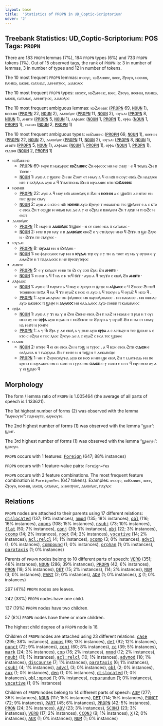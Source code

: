 ```yaml
---
layout: base
title:  'Statistics of PROPN in UD_Coptic-Scriptorium'
udver: '2'
---
```


## Treebank Statistics: UD_Coptic-Scriptorium: POS Tags: `PROPN`

There are 183 `PROPN` lemmas (7%), 184 `PROPN` types (6%) and 733 `PROPN` tokens (1%).
Out of 15 observed tags, the rank of `PROPN` is: 3 in number of lemmas, 3 in number of types and 12 in number of tokens.

The 10 most frequent `PROPN` lemmas: ⲓⲏⲥⲟⲩⲥ, ⲓⲱϩⲁⲛⲛⲏⲥ, ⲃⲟⲉⲥ, ϩⲣⲟⲩⲑ, ⲛⲟⲉⲙⲓⲛ, ⲡⲁⲙⲃⲱ, ⲓⲁⲕⲱⲃ, ⲥⲁⲧⲁⲛⲁⲥ, ⲇⲏⲙⲏⲧⲣⲓⲟⲥ, ⲇⲓⲁⲃⲟⲗⲟⲥ

The 10 most frequent `PROPN` types:  ⲓⲏⲥⲟⲩⲥ, ⲓⲱϩⲁⲛⲛⲏⲥ, ⲃⲟⲉⲥ, ϩⲣⲟⲩⲑ, ⲛⲟⲉⲙⲓⲛ, ⲡⲁⲙⲃⲱ, ⲓⲁⲕⲱⲃ, ⲥⲁⲧⲁⲛⲁⲥ, ⲇⲏⲙⲏⲧⲣⲓⲟⲥ, ⲇⲓⲁⲃⲟⲗⲟⲥ

The 10 most frequent ambiguous lemmas: ⲓⲱϩⲁⲛⲛⲏⲥ (<tt><a href="cop_scriptorium-pos-PROPN.html">PROPN</a></tt> 69, <tt><a href="cop_scriptorium-pos-NOUN.html">NOUN</a></tt> 1), ⲛⲟⲉⲙⲓⲛ (<tt><a href="cop_scriptorium-pos-PROPN.html">PROPN</a></tt> 22, <tt><a href="cop_scriptorium-pos-NOUN.html">NOUN</a></tt> 2), ⲇⲓⲁⲃⲟⲗⲟⲥ (<tt><a href="cop_scriptorium-pos-PROPN.html">PROPN</a></tt> 11, <tt><a href="cop_scriptorium-pos-NOUN.html">NOUN</a></tt> 2), ⲓⲟⲩⲇⲁⲓ (<tt><a href="cop_scriptorium-pos-PROPN.html">PROPN</a></tt> 8, <tt><a href="cop_scriptorium-pos-NOUN.html">NOUN</a></tt> 1), ⲁⲙⲛⲧⲉ (<tt><a href="cop_scriptorium-pos-PROPN.html">PROPN</a></tt> 5, <tt><a href="cop_scriptorium-pos-NOUN.html">NOUN</a></tt> 1), ⲁⲗⲫⲁⲓⲟⲥ (<tt><a href="cop_scriptorium-pos-NOUN.html">NOUN</a></tt> 1, <tt><a href="cop_scriptorium-pos-PROPN.html">PROPN</a></tt> 1), ⲟⲣⲫⲁ (<tt><a href="cop_scriptorium-pos-NOUN.html">NOUN</a></tt> 1, <tt><a href="cop_scriptorium-pos-PROPN.html">PROPN</a></tt> 1), ⲥⲓⲇⲱⲛ (<tt><a href="cop_scriptorium-pos-NOUN.html">NOUN</a></tt> 2, <tt><a href="cop_scriptorium-pos-PROPN.html">PROPN</a></tt> 1)

The 10 most frequent ambiguous types:  ⲓⲱϩⲁⲛⲛⲏⲥ (<tt><a href="cop_scriptorium-pos-PROPN.html">PROPN</a></tt> 69, <tt><a href="cop_scriptorium-pos-NOUN.html">NOUN</a></tt> 1), ⲛⲟⲉⲙⲓⲛ (<tt><a href="cop_scriptorium-pos-PROPN.html">PROPN</a></tt> 22, <tt><a href="cop_scriptorium-pos-NOUN.html">NOUN</a></tt> 2), ⲇⲓⲁⲃⲟⲗⲟⲥ (<tt><a href="cop_scriptorium-pos-PROPN.html">PROPN</a></tt> 11, <tt><a href="cop_scriptorium-pos-NOUN.html">NOUN</a></tt> 2), ⲓⲟⲩⲇⲁⲓ (<tt><a href="cop_scriptorium-pos-PROPN.html">PROPN</a></tt> 8, <tt><a href="cop_scriptorium-pos-NOUN.html">NOUN</a></tt> 1), ⲁⲙⲛⲧⲉ (<tt><a href="cop_scriptorium-pos-PROPN.html">PROPN</a></tt> 5, <tt><a href="cop_scriptorium-pos-NOUN.html">NOUN</a></tt> 1), ⲁⲗⲫⲁⲓⲟⲥ (<tt><a href="cop_scriptorium-pos-NOUN.html">NOUN</a></tt> 1, <tt><a href="cop_scriptorium-pos-PROPN.html">PROPN</a></tt> 1), ⲟⲣⲫⲁ (<tt><a href="cop_scriptorium-pos-NOUN.html">NOUN</a></tt> 1, <tt><a href="cop_scriptorium-pos-PROPN.html">PROPN</a></tt> 1), ⲥⲓⲇⲱⲛ (<tt><a href="cop_scriptorium-pos-NOUN.html">NOUN</a></tt> 2, <tt><a href="cop_scriptorium-pos-PROPN.html">PROPN</a></tt> 1)


* ⲓⲱϩⲁⲛⲛⲏⲥ
  * <tt><a href="cop_scriptorium-pos-PROPN.html">PROPN</a></tt> 69: ⲛⲉⲣⲉ ⲡ ⲙⲁⲕⲁⲣⲓⲟⲥ <b>ⲓⲱϩⲁⲛⲛⲏⲥ</b> ϩⲛ ⲉⲫⲉⲥⲟⲥ ⲙⲛ ⲛⲉ ⲥⲛⲏⲩ · ⲉ ϥ ⲧⲉⲗⲏⲗ ϩⲙ ⲡ ϫⲟⲉⲓⲥ ·
  * <tt><a href="cop_scriptorium-pos-NOUN.html">NOUN</a></tt> 1: ⲁⲩⲱ ⲁ ⲥ ϣⲱⲡⲉ ϩⲛ ⲛⲉ ϩⲟⲟⲩ ⲉⲧ ⲙⲙⲁⲩ ⲁ ϥ ⲉⲓ ⲛϭⲓ ⲓⲏⲥⲟⲩⲥ ⲉⲃⲟⲗ ϩⲛ ⲛⲁⲍⲁⲣⲉⲑ ⲛⲧⲉ ⲧ ⲅⲁⲗⲓⲗⲁⲓⲁ ⲁⲩⲱ ⲁ ϥ ϫⲓⲃⲁⲡⲧⲓⲥⲙⲁ ϩⲙ ⲡ ⲓⲟⲣⲇⲁⲛⲏⲥ ⲛⲧⲛ <b>ⲓⲱϩⲁⲛⲛⲏⲥ</b>
* ⲛⲟⲉⲙⲓⲛ
  * <tt><a href="cop_scriptorium-pos-PROPN.html">PROPN</a></tt> 22: ⲁⲩⲱ ⲁ ϥ ⲙⲟⲩ ⲛϭⲓ ⲁⲃⲓⲙⲉⲗⲉⲭ ⲡ ϩⲁⲓ ⲛ <b>ⲛⲟⲉⲙⲓⲛ</b> ⲁ ⲥ ϣⲱϫⲡ ⲇⲉ ⲛⲧⲟⲥ ⲙⲛ ⲡⲉⲥ ϣⲏⲣⲉ ⲥⲛⲁⲩ
  * <tt><a href="cop_scriptorium-pos-NOUN.html">NOUN</a></tt> 2: ⲁⲩⲱ ⲁ ⲥ ⲕⲧⲟ ⲥ ⲛϭⲓ <b>ⲛⲟⲉⲙⲓⲛ</b> ⲁⲩⲱ ϩⲣⲟⲩⲑ ⲧ ⲙⲱⲁⲃⲓⲧⲏⲥ ⲧⲉⲥ ϣⲉⲗⲉⲉⲧ ⲉ ⲁ ⲥ ⲕⲧⲟ ⲥ ⲉⲃⲟⲗ ϩⲛ ⲧ ⲥⲱϣⲉ ⲙ ⲙⲱⲁⲃ ⲛⲁⲓ ⲇⲉ ⲁ ⲩ ⲉⲓ ⲉϩⲣⲁⲓ ⲉ ⲃⲏⲑⲗⲉⲉⲙ ϩⲛ ⲧ ⲁⲣⲭⲏ ⲙ ⲡ ⲱϩⲥ ⲛ ⲉⲓⲱⲧ
* ⲇⲓⲁⲃⲟⲗⲟⲥ
  * <tt><a href="cop_scriptorium-pos-PROPN.html">PROPN</a></tt> 11: ⲙⲁⲣⲉ ⲡ <b>ⲇⲓⲁⲃⲟⲗⲟⲥ</b> ϫⲓϣⲓⲡⲉ · ⲛ ⲥⲉ ⲥⲱⲃⲉ ⲛⲥⲁ ⲡ ⲥⲁⲧⲁⲛⲁⲥ ·
  * <tt><a href="cop_scriptorium-pos-NOUN.html">NOUN</a></tt> 2: ⲙⲡⲉ ⲡ ⲣⲏ ⲛⲁⲩ ⲉ ⲡ <b>ⲇⲓⲁⲃⲟⲗⲟⲥ</b> ⲉⲛⲉϩ ⲉ ⲩ ⲥⲧⲏⲗⲓⲟⲩⲉ ⲙⲙⲟ ϥ ϩⲓϫⲙ ⲡ ϣⲉ ϩⲁⲣⲟ ⲛ · ϩⲓϫⲙ ⲡⲉ ⲥⲧⲁⲩⲣⲟⲥ ·
* ⲓⲟⲩⲇⲁⲓ
  * <tt><a href="cop_scriptorium-pos-PROPN.html">PROPN</a></tt> 8: <b>ⲓⲟⲩⲇⲁⲓ</b> ⲙⲛ ⲛ ϩⲉⲗⲗⲏⲛ ·
  * <tt><a href="cop_scriptorium-pos-NOUN.html">NOUN</a></tt> 1: ⲛⲉ ⲫⲁⲣⲓⲥⲥⲁⲓⲟⲥ ⲅⲁⲣ ⲙⲛ ⲛ <b>ⲓⲟⲩⲇⲁⲓ</b> ⲧⲏⲣ ⲟⲩ ⲉ ⲩ ⲧⲙ ⲓⲁ ⲧⲟⲟⲧ ⲟⲩ ⲙⲁ ⲩ ⲟⲩⲱⲙ ⲉ ⲩ ⲁⲙⲁϩⲧⲉ ⲛ ⲧ ⲡⲁⲣⲁⲇⲟⲥⲓⲥ ⲛ ⲛⲉ ⲡⲣⲉⲥⲃⲩⲧⲉⲣⲟⲥ
* ⲁⲙⲛⲧⲉ
  * <tt><a href="cop_scriptorium-pos-PROPN.html">PROPN</a></tt> 5: ⲉ ⲩ ⲕⲟⲗⲁⲍⲉ ⲙⲙⲱ ⲧⲛ ϩⲓ ⲟⲩ ⲥⲟⲡ ϩⲣⲁⲓ ϩⲛ <b>ⲁⲙⲛⲧⲉ</b> ·
  * <tt><a href="cop_scriptorium-pos-NOUN.html">NOUN</a></tt> 1: ⲡ ⲉⲛⲧ ⲁ ϥ ϯ ⲛⲁ ⲥ ⲛ ⲧⲉϥ ϭⲓϫ · ⲁⲩⲱ ⲁ ϥ ⲧⲟⲩϫⲟ ⲥ ⲉⲃⲟⲗ ϩⲛ <b>ⲁⲙⲛⲧⲉ</b> ·
* ⲁⲗⲫⲁⲓⲟⲥ
  * <tt><a href="cop_scriptorium-pos-NOUN.html">NOUN</a></tt> 1: ⲁⲩⲱ ⲉ ϥ ⲡⲁⲣⲁⲅⲉ ⲁ ϥ ⲛⲁⲩ ⲉ ⲗⲉⲟⲩⲉⲓ ⲡ ϣⲏⲣⲉ ⲛ <b>ⲁⲗⲫⲁⲓⲟⲥ</b> ⲉ ϥ ϩⲙⲟⲟⲥ ϩⲓ ⲡⲉϥ ⲧⲉⲗⲱⲛⲓⲟⲛ ⲡⲉϫⲁ ϥ ⲛⲁ ϥ ϫⲉ ⲟⲩⲁϩ ⲕ ⲛⲥⲱ ⲉⲓ ⲁⲩⲱ ⲁ ϥ ⲧⲱⲟⲩⲛ ⲁ ϥ ⲟⲩⲁϩ ϥ ⲛⲥⲱ ϥ .
  * <tt><a href="cop_scriptorium-pos-PROPN.html">PROPN</a></tt> 1: ⲁⲩⲱ ⲁⲛⲇⲣⲉⲁⲥ ⲙⲛ ⲫⲓⲗⲓⲡⲡⲟⲥ ⲙⲛ ⲃⲁⲣⲑⲟⲗⲟⲙⲁⲓⲟⲥ . ⲙⲛ ⲙⲁⲑⲁⲓⲟⲥ . ⲙⲛ ⲑⲱⲙⲁⲥ ⲁⲩⲱ ⲓⲁⲕⲱⲃⲟⲥ ⲡ ϣⲏⲣⲉ ⲛ <b>ⲁⲗⲫⲁⲓⲟⲥ</b> ⲙⲛ ⲑⲁⲇⲇⲁⲓⲟⲥ ⲁⲩⲱ ⲥⲓⲙⲱⲛ ⲡ ⲕⲁⲛⲁⲛⲁⲓⲟⲥ
* ⲟⲣⲫⲁ
  * <tt><a href="cop_scriptorium-pos-NOUN.html">NOUN</a></tt> 1: ⲁⲩⲱ ⲁ ⲩ ϫⲓ ⲛⲁ ⲩ ⲛ ϩⲉⲛ ϩⲓⲟⲙⲉ ⲉⲃⲟⲗ ϩⲙ ⲡ ⲕⲁϩ ⲙ ⲙⲱⲁⲃ ⲉ ⲡ ⲣⲁⲛ ⲛ ⲧ ⲟⲩⲓ ⲙⲙⲟ ⲟⲩ ⲡⲉ <b>ⲟⲣⲫⲁ</b> ⲁⲩⲱ ⲡ ⲣⲁⲛ ⲛ ⲧ ⲙⲉϩⲥⲛⲧⲉ ⲧⲉ ϩⲣⲟⲩⲑ ⲁ ⲩ ⲟⲩⲱϩ ϩⲙ ⲡ ⲙⲁ ⲉⲧ ⲙⲙⲁⲩ ⲛⲁ ⲙⲏⲧⲉ ⲛ ⲣⲟⲙⲡⲉ
  * <tt><a href="cop_scriptorium-pos-PROPN.html">PROPN</a></tt> 1: ⲁ ⲩ ϥⲓ ϩⲣⲁ ⲩ ⲇⲉ ⲉⲃⲟⲗ ⲁ ⲩ ⲣⲓⲙⲉ ⲁⲩⲱ <b>ⲟⲣⲫⲁ</b> ⲁ ⲥ ⲁⲥⲡⲁⲍⲉ ⲛ ⲧⲉⲥ ϣⲱⲙⲉ ⲁ ⲥ ⲕⲧⲟ ⲥ ⲉϩⲣⲁⲓ ⲉ ⲡⲉⲥ ⲗⲁⲟⲥ ϩⲣⲟⲩⲑ ⲇⲉ ⲁ ⲥ ⲟⲩⲁϩ ⲥ ⲛⲥⲁ ⲧⲉⲥ ϣⲱⲙⲉ
* ⲥⲓⲇⲱⲛ
  * <tt><a href="cop_scriptorium-pos-NOUN.html">NOUN</a></tt> 2: ⲛⲧⲉⲣⲉ ϥ ⲉⲓ ⲟⲛ ⲉⲃⲟⲗ ϩⲛ ⲛ ⲧⲟϣ ⲛ ⲧⲩⲣⲟⲥ . ⲁ ϥ ⲃⲱⲕ ⲉⲃⲟⲗ ϩⲓⲧⲛ <b>ⲥⲓⲇⲱⲛ</b> ⲉ ⲑⲁⲗⲁⲥⲥⲁ ⲛ ⲧ ⲅⲁⲗⲓⲗⲁⲓⲁ ϩⲛ ⲧ ⲙⲏⲧⲉ ⲛ ⲛ ⲧⲟϣ ⲛ ⲧ ⲇⲉⲕⲁⲡⲟⲗⲓⲥ
  * <tt><a href="cop_scriptorium-pos-PROPN.html">PROPN</a></tt> 1: ⲙⲛ ⲧ ϩⲓⲉⲣⲟⲥⲟⲗⲩⲙⲁ ⲁⲩⲱ ⲕⲉ ⲛⲟϭ ⲙ ⲙⲏⲏϣⲉ ⲉⲃⲟⲗ ϩⲛ ⲧ ⲓⲇⲟⲩⲙⲁⲓⲁ ⲙⲛ ⲡⲉ ⲕⲣⲟ ⲙ ⲡ ⲓⲟⲣⲇⲁⲛⲏⲥ ⲙⲛ ⲡ ⲕⲱⲧⲉ ⲛ ⲧⲩⲣⲟⲥ ⲙⲛ <b>ⲥⲓⲇⲱⲛ</b> ⲉ ⲩ ⲥⲱⲧⲙ ⲉ ⲛ ⲉⲧ ϥ ⲉⲓⲣⲉ ⲙⲙⲟ ⲟⲩ ⲁ ⲩ ⲉⲓ ϣⲁⲣⲟ ϥ

## Morphology

The form / lemma ratio of `PROPN` is 1.005464 (the average of all parts of speech is 1.133621).

The 1st highest number of forms (2) was observed with the lemma “ⲡⲁⲣⲙⲟⲩⲧⲉ”: ⲡⲁⲣⲙⲟⲩⲧⲉ, ⲫⲁⲣⲙⲟⲩⲧⲉ.

The 2nd highest number of forms (1) was observed with the lemma “ϣⲓⲏⲧ”: ϣⲓⲏⲧ.

The 3rd highest number of forms (1) was observed with the lemma “ϣⲙⲟⲩⲛ”: ϣⲙⲟⲩⲛ.

`PROPN` occurs with 1 features: <tt><a href="cop_scriptorium-feat-Foreign.html">Foreign</a></tt> (647; 88% instances)

`PROPN` occurs with 1 feature-value pairs: `Foreign=Yes`

`PROPN` occurs with 2 feature combinations.
The most frequent feature combination is `Foreign=Yes` (647 tokens).
Examples: ⲓⲏⲥⲟⲩⲥ, ⲓⲱϩⲁⲛⲛⲏⲥ, ⲃⲟⲉⲥ, ϩⲣⲟⲩⲑ, ⲛⲟⲉⲙⲓⲛ, ⲓⲁⲕⲱⲃ, ⲥⲁⲧⲁⲛⲁⲥ, ⲇⲏⲙⲏⲧⲣⲓⲟⲥ, ⲇⲓⲁⲃⲟⲗⲟⲥ, ⲡⲁⲩⲗⲟⲥ


## Relations

`PROPN` nodes are attached to their parents using 17 different relations: <tt><a href="cop_scriptorium-dep-dislocated.html">dislocated</a></tt> (137; 19% instances), <tt><a href="cop_scriptorium-dep-nmod.html">nmod</a></tt> (135; 18% instances), <tt><a href="cop_scriptorium-dep-obl.html">obl</a></tt> (116; 16% instances), <tt><a href="cop_scriptorium-dep-appos.html">appos</a></tt> (108; 15% instances), <tt><a href="cop_scriptorium-dep-nsubj.html">nsubj</a></tt> (73; 10% instances), <tt><a href="cop_scriptorium-dep-flat.html">flat</a></tt> (50; 7% instances), <tt><a href="cop_scriptorium-dep-conj.html">conj</a></tt> (39; 5% instances), <tt><a href="cop_scriptorium-dep-obj.html">obj</a></tt> (22; 3% instances), <tt><a href="cop_scriptorium-dep-ccomp.html">ccomp</a></tt> (14; 2% instances), <tt><a href="cop_scriptorium-dep-root.html">root</a></tt> (14; 2% instances), <tt><a href="cop_scriptorium-dep-vocative.html">vocative</a></tt> (14; 2% instances), <tt><a href="cop_scriptorium-dep-acl-relcl.html">acl:relcl</a></tt> (4; 1% instances), <tt><a href="cop_scriptorium-dep-xcomp.html">xcomp</a></tt> (3; 0% instances), <tt><a href="cop_scriptorium-dep-advcl.html">advcl</a></tt> (1; 0% instances), <tt><a href="cop_scriptorium-dep-compound.html">compound</a></tt> (1; 0% instances), <tt><a href="cop_scriptorium-dep-orphan.html">orphan</a></tt> (1; 0% instances), <tt><a href="cop_scriptorium-dep-parataxis.html">parataxis</a></tt> (1; 0% instances)

Parents of `PROPN` nodes belong to 10 different parts of speech: <tt><a href="cop_scriptorium-pos-VERB.html">VERB</a></tt> (351; 48% instances), <tt><a href="cop_scriptorium-pos-NOUN.html">NOUN</a></tt> (286; 39% instances), <tt><a href="cop_scriptorium-pos-PROPN.html">PROPN</a></tt> (42; 6% instances), <tt><a href="cop_scriptorium-pos-PRON.html">PRON</a></tt> (18; 2% instances), <tt><a href="cop_scriptorium-pos-DET.html">DET</a></tt> (15; 2% instances),  (14; 2% instances), <tt><a href="cop_scriptorium-pos-NUM.html">NUM</a></tt> (3; 0% instances), <tt><a href="cop_scriptorium-pos-PART.html">PART</a></tt> (2; 0% instances), <tt><a href="cop_scriptorium-pos-ADV.html">ADV</a></tt> (1; 0% instances), <tt><a href="cop_scriptorium-pos-X.html">X</a></tt> (1; 0% instances)

297 (41%) `PROPN` nodes are leaves.

242 (33%) `PROPN` nodes have one child.

137 (19%) `PROPN` nodes have two children.

57 (8%) `PROPN` nodes have three or more children.

The highest child degree of a `PROPN` node is 16.

Children of `PROPN` nodes are attached using 23 different relations: <tt><a href="cop_scriptorium-dep-case.html">case</a></tt> (295; 38% instances), <tt><a href="cop_scriptorium-dep-appos.html">appos</a></tt> (98; 13% instances), <tt><a href="cop_scriptorium-dep-det.html">det</a></tt> (92; 12% instances), <tt><a href="cop_scriptorium-dep-punct.html">punct</a></tt> (72; 9% instances), <tt><a href="cop_scriptorium-dep-conj.html">conj</a></tt> (60; 8% instances), <tt><a href="cop_scriptorium-dep-cc.html">cc</a></tt> (39; 5% instances), <tt><a href="cop_scriptorium-dep-mark.html">mark</a></tt> (24; 3% instances), <tt><a href="cop_scriptorium-dep-cop.html">cop</a></tt> (16; 2% instances), <tt><a href="cop_scriptorium-dep-nmod.html">nmod</a></tt> (12; 2% instances), <tt><a href="cop_scriptorium-dep-nsubj.html">nsubj</a></tt> (11; 1% instances), <tt><a href="cop_scriptorium-dep-acl-relcl.html">acl:relcl</a></tt> (10; 1% instances), <tt><a href="cop_scriptorium-dep-advmod.html">advmod</a></tt> (10; 1% instances), <tt><a href="cop_scriptorium-dep-discourse.html">discourse</a></tt> (7; 1% instances), <tt><a href="cop_scriptorium-dep-parataxis.html">parataxis</a></tt> (6; 1% instances), <tt><a href="cop_scriptorium-dep-csubj.html">csubj</a></tt> (4; 1% instances), <tt><a href="cop_scriptorium-dep-advcl.html">advcl</a></tt> (3; 0% instances), <tt><a href="cop_scriptorium-dep-obl.html">obl</a></tt> (2; 0% instances), <tt><a href="cop_scriptorium-dep-aux.html">aux</a></tt> (1; 0% instances), <tt><a href="cop_scriptorium-dep-dep.html">dep</a></tt> (1; 0% instances), <tt><a href="cop_scriptorium-dep-dislocated.html">dislocated</a></tt> (1; 0% instances), <tt><a href="cop_scriptorium-dep-obl-npmod.html">obl:npmod</a></tt> (1; 0% instances), <tt><a href="cop_scriptorium-dep-reparandum.html">reparandum</a></tt> (1; 0% instances), <tt><a href="cop_scriptorium-dep-vocative.html">vocative</a></tt> (1; 0% instances)

Children of `PROPN` nodes belong to 14 different parts of speech: <tt><a href="cop_scriptorium-pos-ADP.html">ADP</a></tt> (277; 36% instances), <tt><a href="cop_scriptorium-pos-NOUN.html">NOUN</a></tt> (117; 15% instances), <tt><a href="cop_scriptorium-pos-DET.html">DET</a></tt> (114; 15% instances), <tt><a href="cop_scriptorium-pos-PUNCT.html">PUNCT</a></tt> (72; 9% instances), <tt><a href="cop_scriptorium-pos-PART.html">PART</a></tt> (45; 6% instances), <tt><a href="cop_scriptorium-pos-PROPN.html">PROPN</a></tt> (42; 5% instances), <tt><a href="cop_scriptorium-pos-PRON.html">PRON</a></tt> (24; 3% instances), <tt><a href="cop_scriptorium-pos-ADV.html">ADV</a></tt> (23; 3% instances), <tt><a href="cop_scriptorium-pos-SCONJ.html">SCONJ</a></tt> (23; 3% instances), <tt><a href="cop_scriptorium-pos-VERB.html">VERB</a></tt> (17; 2% instances), <tt><a href="cop_scriptorium-pos-CCONJ.html">CCONJ</a></tt> (9; 1% instances), <tt><a href="cop_scriptorium-pos-X.html">X</a></tt> (2; 0% instances), <tt><a href="cop_scriptorium-pos-AUX.html">AUX</a></tt> (1; 0% instances), <tt><a href="cop_scriptorium-pos-NUM.html">NUM</a></tt> (1; 0% instances)

